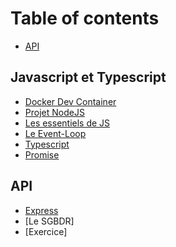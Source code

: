# Table of contents

* [API](README.md)

## Javascript et Typescript

* [Docker Dev Container](001-javascript-et-typescript/001-devcontainer.md)
* [Projet NodeJS](001-javascript-et-typescript/002-projet-nodejs.md)
* [Les essentiels de JS](001-javascript-et-typescript/003-js-essentiels.md)
* [Le Event-Loop](001-javascript-et-typescript/005-event-loop.md)
* [Typescript](001-javascript-et-typescript/010-typescript.md)
* [Promise](001-javascript-et-typescript/015-promises.md)
  
## API

* [Express](002-api/300-express.md)
* [Le SGBDR]
* [Exercice]